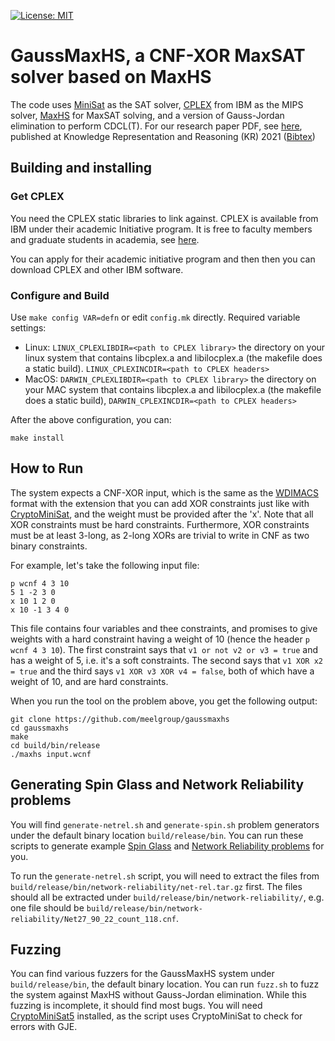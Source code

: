[![License: MIT](https://img.shields.io/badge/License-MIT-yellow.svg)](https://opensource.org/licenses/MIT)

# GaussMaxHS, a CNF-XOR MaxSAT solver based on MaxHS

The code uses [MiniSat](https://github.com/niklasso/minisat) as the SAT solver, [CPLEX](https://community.ibm.com/community/user/datascience/blogs/xavier-nodet1/2020/07/09/cplex-free-for-students?mhsrc=ibmsearch_a&mhq=cplex) from IBM as the MIPS solver, [MaxHS](https://github.com/fbacchus/MaxHS) for MaxSAT solving, and a version of Gauss-Jordan elimination to perform CDCL(T). For our research paper PDF, see [here](https://proceedings.kr.org/2021/55/kr2021-0055-soos-et-al.pdf), published at Knowledge Representation and Reasoning (KR) 2021 ([Bibtex](https://proceedings.kr.org/2021/55/bibtex/))


## Building and installing
### Get CPLEX

You need the CPLEX static libraries to link against. CPLEX is
available from IBM under their academic Initiative program. It is
free to faculty members and graduate students in academia, see [here](https://community.ibm.com/community/user/datascience/blogs/xavier-nodet1/2020/07/09/cplex-free-for-students?mhsrc=ibmsearch_a&mhq=cplex).

You can apply for their academic initiative program and then then you
can download CPLEX and other IBM software.

### Configure and Build
Use `make config VAR=defn` or edit `config.mk` directly. Required variable settings:

- Linux: `LINUX_CPLEXLIBDIR=<path to CPLEX library>` the directory on your linux system that contains libcplex.a and libilocplex.a (the makefile does a static build). `LINUX_CPLEXINCDIR=<path to CPLEX headers>`
- MacOS: `DARWIN_CPLEXLIBDIR=<path to CPLEX library>` the directory on your MAC system that contains libcplex.a and libilocplex.a (the makefile does a static build), `DARWIN_CPLEXINCDIR=<path to CPLEX headers>`


After the above configuration, you can:
```
make install
```

## How to Run

The system expects a CNF-XOR input, which is the same as the [WDIMACS](http://www.maxhs.org/docs/wdimacs.html) format with the extension that you can add XOR constraints just like with [CryptoMiniSat](https://github.com/msoos/cryptominisat), and the weight must be provided after the 'x'. Note that all XOR constraints must be hard constraints. Furthermore, XOR constraints must be at least 3-long, as 2-long XORs are trivial to write in CNF as two binary constraints.

For example, let's take the following input file:

```
p wcnf 4 3 10
5 1 -2 3 0
x 10 1 2 0
x 10 -1 3 4 0
```

This file contains four variables and thee constraints, and promises to give weights with a hard constraint having a weight of 10 (hence the header `p wcnf 4 3 10`). The first constraint says that `v1 or not v2 or v3 = true` and has a weight of 5, i.e. it's a soft constraints. The second says that `v1 XOR x2 = true` and the third says `v1 XOR v3 XOR v4 = false`, both of which have a weight of 10, and are hard constraints.


When you run the tool on the problem above, you get the following output:

```
git clone https://github.com/meelgroup/gaussmaxhs
cd gaussmaxhs
make
cd build/bin/release
./maxhs input.wcnf
```


## Generating Spin Glass and Network Reliability problems
You will find `generate-netrel.sh` and `generate-spin.sh` problem generators under the default binary location `build/release/bin`. You can run these scripts to generate example [Spin Glass](https://cs.stanford.edu/~ermon/papers/rademacher-aaai2018.pdf) and [Network Reliability problems](https://www.comp.nus.edu.sg/~meel/Papers/AAAI17.pdf) for you.

To run the `generate-netrel.sh` script, you will need to extract the files from `build/release/bin/network-reliability/net-rel.tar.gz` first. The files should all be extracted under `build/release/bin/network-reliability/`, e.g. one file should be `build/release/bin/network-reliability/Net27_90_22_count_118.cnf`.


## Fuzzing
You can find various fuzzers for the GaussMaxHS system under `build/release/bin`, the default binary location. You can run `fuzz.sh` to fuzz the system against MaxHS without Gauss-Jordan elimination. While this fuzzing is incomplete, it should find most bugs. You will need [CryptoMiniSat5](https;//github.com/msoos/cryptominisat) installed, as the script uses CryptoMiniSat to check for errors with GJE.
